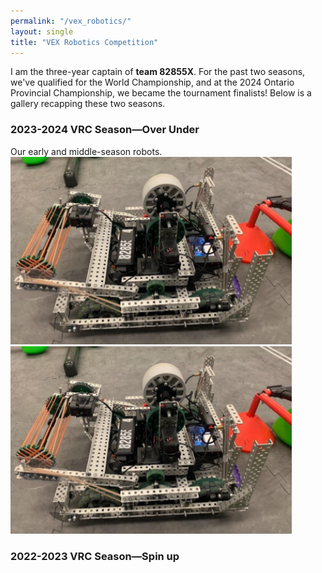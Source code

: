 ```yaml
---
permalink: "/vex_robotics/"
layout: single
title: "VEX Robotics Competition"
---
```

I am the three-year captain of **team 82855X**. For the past two seasons, we've qualified for the World Championship, and at the 2024 Ontario Provincial Championship, we became the tournament finalists! Below is a gallery recapping these two seasons.

### 2023-2024 VRC Season—Over Under
Our early and middle-season robots.
<img src="/assets/images/robotics/season2024/v1.png" width="450" height="300" alt="">
<img src="/assets/images/robotics/season2024/v1.png" width="450" height="300" alt=""> 

### 2022-2023 VRC Season—Spin up
